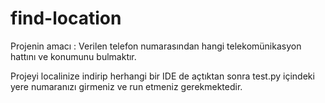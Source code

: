 # find-location
<p>Projenin amacı : Verilen telefon numarasından hangi telekomünikasyon hattını ve konumunu bulmaktır.</p>
<p>Projeyi localinize indirip herhangi bir IDE de açtıktan sonra test.py içindeki yere numaranızı girmeniz ve run etmeniz gerekmektedir.</p>
